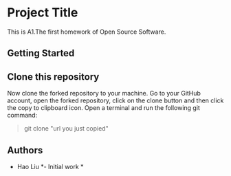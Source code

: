 # Project Title
This is A1.The first homework of Open Source Software.
## Getting Started
## Clone this repository
Now clone the forked repository to your machine. Go to your GitHub account, open the forked repository, click on the clone button and then click the copy to clipboard icon.
Open a terminal and run the following git command:

> git clone "url you just copied"

## Authors
- Hao Liu *- Initial work *
